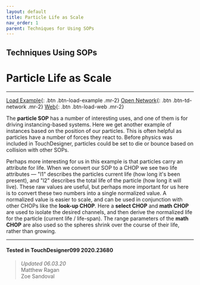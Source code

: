 ```yaml
---
layout: default
title: Particle Life as Scale
nav_order: 1
parent: Techniques for Using SOPs
---
```


## Techniques Using SOPs
# Particle Life as Scale

*****

[Load Example](?actionable=1&action=load_tox&remotePath=){: .btn .btn-load-example .mr-2}
[Open Network](?actionable=1&action=open_floating_network){: .btn .btn-td-network .mr-2}
[Web](?actionable=1&action=open_in_browser){: .btn .btn-load-web .mr-2}

The **particle SOP** has a number of interesting uses, and one of them is for driving instancing-based systems. Here we get another example of instances based on the position of our particles. This is often helpful as particles have a number of forces they react to. Before physics was included in TouchDesigner, particles could be set to die or bounce based on collision with other SOPs.

Perhaps more interesting for us in this example is that particles carry an attribute for life. When we convert our SOP to a CHOP we see two life attributes — "l1" describes the particles current life (how long it's been present), and "l2" describes the total life of the particle (how long it will live). These raw values are useful, but perhaps more important for us here is to convert these two numbers into a single normalized value. A normalized value is easier to scale, and can be used in conjunction with other CHOPs like the **look-up CHOP**. Here a **select CHOP** and **math CHOP** are used to isolate the desired channels, and then derive the normalized life for the particle (current life / life-span). The range parameters of the **math CHOP** are also used so the spheres shrink over the course of their life, rather than growing.

---

#### Tested in TouchDesigner099 2020.23680 
>*Updated 06.03.20*  
Matthew Ragan  
Zoe Sandoval  